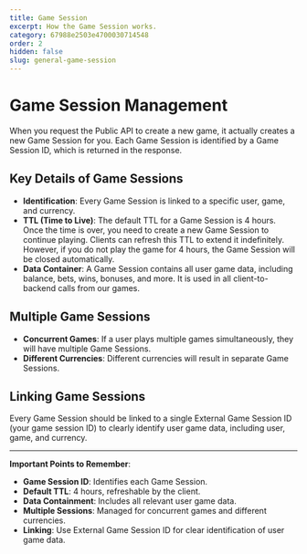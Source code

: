 ```yaml
---
title: Game Session
excerpt: How the Game Session works.
category: 67988e2503e4700030714548
order: 2
hidden: false
slug: general-game-session
---
```


# Game Session Management

When you request the Public API to create a new game, it actually creates a new Game Session for you. Each Game Session is identified by a Game Session ID, which is returned in the response.

## Key Details of Game Sessions

- **Identification**: Every Game Session is linked to a specific user, game, and currency.
- **TTL (Time to Live)**: The default TTL for a Game Session is 4 hours. Once the time is over, you need to create a new Game Session to continue playing. Clients can refresh this TTL to extend it indefinitely. However, if you do not play the game for 4 hours, the Game Session will be closed automatically.
- **Data Container**: A Game Session contains all user game data, including balance, bets, wins, bonuses, and more. It is used in all client-to-backend calls from our games.

## Multiple Game Sessions

- **Concurrent Games**: If a user plays multiple games simultaneously, they will have multiple Game Sessions.
- **Different Currencies**: Different currencies will result in separate Game Sessions.

## Linking Game Sessions

Every Game Session should be linked to a single External Game Session ID (your game session ID) to clearly identify user game data, including user, game, and currency.

---

**Important Points to Remember**:

- **Game Session ID**: Identifies each Game Session.
- **Default TTL**: 4 hours, refreshable by the client.
- **Data Containment**: Includes all relevant user game data.
- **Multiple Sessions**: Managed for concurrent games and different currencies.
- **Linking**: Use External Game Session ID for clear identification of user game data.
